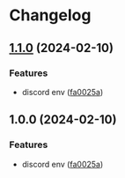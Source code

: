 # Changelog

## [1.1.0](https://github.com/Eventiva/Eventiva/compare/workflows/discord/env-v1.0.0...workflows/discord/env-v1.1.0) (2024-02-10)


### Features

* discord env ([fa0025a](https://github.com/Eventiva/Eventiva/commit/fa0025a0d9f9863cf5efae0c9db60188047d8219))

## 1.0.0 (2024-02-10)


### Features

* discord env ([fa0025a](https://github.com/Eventiva/Eventiva/commit/fa0025a0d9f9863cf5efae0c9db60188047d8219))
